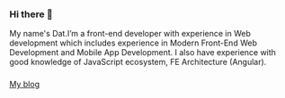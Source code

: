 ### Hi there 👋

My name's Dat.I’m a front-end developer with experience in Web development which includes experience 
in Modern Front-End Web Development and Mobile App Development. I also have experience with
good knowledge of JavaScript ecosystem, FE Architecture (Angular).
###
<a href="https://codedao.tech.blog/">My blog</a>
###
